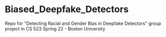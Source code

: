 # Biased_Deepfake_Detectors

Repo for "Detecting Racial and Gender Bias in Deepfake Detectors" group project in CS 523 Spring 22 - Boston University
